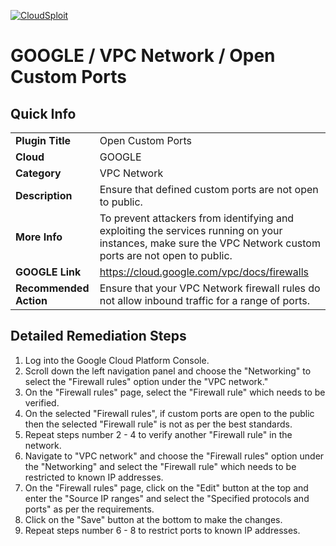 [![CloudSploit](https://cloudsploit.com/img/logo-new-big-text-100.png "CloudSploit")](https://cloudsploit.com)

# GOOGLE / VPC Network / Open Custom Ports

## Quick Info

| | |
|-|-|
| **Plugin Title** | Open Custom Ports |
| **Cloud** | GOOGLE |
| **Category** | VPC Network |
| **Description** | Ensure that defined custom ports are not open to public. |
| **More Info** | To prevent attackers from identifying and exploiting the services running on your instances, make sure the VPC Network custom ports are not open to public. |
| **GOOGLE Link** | https://cloud.google.com/vpc/docs/firewalls |
| **Recommended Action** | Ensure that your VPC Network firewall rules do not allow inbound traffic for a range of ports. |

## Detailed Remediation Steps
1. Log into the Google Cloud Platform Console.
2. Scroll down the left navigation panel and choose the "Networking" to select the "Firewall rules" option under the "VPC network."
3. On the "Firewall rules" page, select the "Firewall rule" which needs to be verified.
4. On the selected "Firewall rules", if custom ports are open to the public then the selected "Firewall rule" is not as per the best standards. 
5. Repeat steps number 2 - 4 to verify another "Firewall rule" in the network.
6. Navigate to "VPC network" and choose the "Firewall rules" option under the "Networking" and select the "Firewall rule" which needs to be restricted to known IP addresses.
7. On the "Firewall rules" page, click on the "Edit" button at the top and enter the "Source IP ranges" and select the "Specified protocols and ports" as per the requirements.
8. Click on the "Save" button at the bottom to make the changes.
9. Repeat steps number 6 - 8 to restrict ports to known IP addresses.
